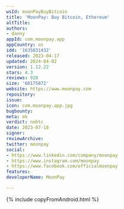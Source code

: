 ```yaml
---
wsId: moonPayBuyBitcoin
title: 'MoonPay: Buy Bitcoin, Ethereum'
altTitle: 
authors:
- danny
appId: com.moonpay.app
appCountry: us
idd: '1635031432'
released: 2023-04-17
updated: 2024-04-02
version: 1.12.22
stars: 4.3
reviews: 928
size: '68175872'
website: https://www.moonpay.com
repository: 
issue: 
icon: com.moonpay.app.jpg
bugbounty: 
meta: ok
verdict: nobtc
date: 2023-07-18
signer: 
reviewArchive: 
twitter: moonpay
social:
- https://www.linkedin.com/company/moonpay
- https://www.instagram.com/moonpay
- https://www.facebook.com/officialmoonpay
features: 
developerName: MoonPay

---
```


{% include copyFromAndroid.html %}